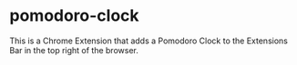 # pomodoro-clock
This is a Chrome Extension that adds a Pomodoro Clock to the Extensions Bar in the top right of the browser.
